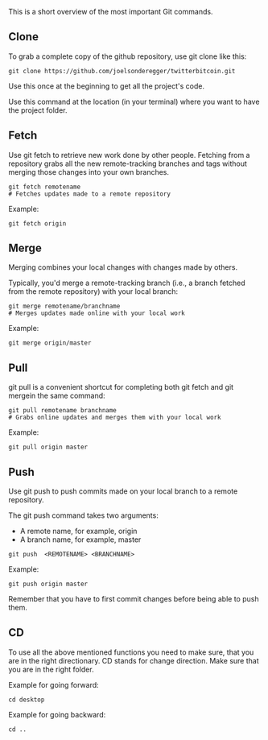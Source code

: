 This is a short overview of the most important Git commands.

## Clone

To grab a complete copy of the github repository, use git clone like this:

```
git clone https://github.com/joelsonderegger/twitterbitcoin.git
```

Use this once at the beginning to get all the project's code.

Use this command at the location (in your terminal) where you want to have the project folder.


## Fetch

Use git fetch to retrieve new work done by other people. Fetching from a repository grabs all the new remote-tracking branches and tags without merging those changes into your own branches.

```
git fetch remotename
# Fetches updates made to a remote repository
```

Example:
```
git fetch origin
```

## Merge

Merging combines your local changes with changes made by others.

Typically, you'd merge a remote-tracking branch (i.e., a branch fetched from the remote repository) with your local branch:

```
git merge remotename/branchname
# Merges updates made online with your local work
```

Example:
```
git merge origin/master
```

## Pull
git pull is a convenient shortcut for completing both git fetch and git mergein the same command:

```
git pull remotename branchname
# Grabs online updates and merges them with your local work
```

Example:
```
git pull origin master
```

## Push
Use git push to push commits made on your local branch to a remote repository.

The git push command takes two arguments:

- A remote name, for example, origin
- A branch name, for example, master

```
git push  <REMOTENAME> <BRANCHNAME>
```

Example:
```
git push origin master
```

Remember that you have to first commit changes before being able to push them.

## CD

To use all the above mentioned functions you need to make sure, that you are in the right directionary. CD stands for change direction. Make sure that you are in the right folder.

Example for going forward:
```
cd desktop
```
Example for going backward:
```
cd ..
```
